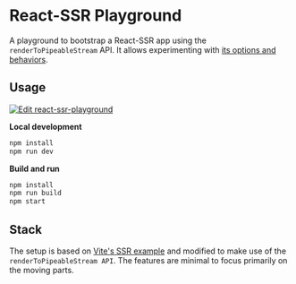 # React-SSR Playground

A playground to bootstrap a React-SSR app using the `renderToPipeableStream` API. It allows
experimenting with [its options and behaviors][react-docs].

## Usage

[![Edit react-ssr-playground](https://codesandbox.io/static/img/play-codesandbox.svg)](https://codesandbox.io/p/github/sthzg/React-SSR-Playground/main)

**Local development**

```bash
npm install
npm run dev
```

**Build and run**

```bash
npm install
npm run build
npm start
```

## Stack

The setup is based on [Vite's SSR example][vite-example] and modified to make use of the
`renderToPipeableStream API`. The features are minimal to focus primarily on the moving parts.

[vite-example]: https://github.com/vitejs/vite-plugin-react/tree/main/playground/ssr-react
[react-docs]: https://react.dev/reference/react-dom/server/renderToPipeableStream

